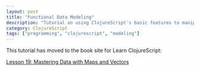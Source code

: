 ```yaml
---
layout: post
title: "Functional Data Modeling"
description: "Tutorial on using ClojureScript's basic features to manipulate data and create a DSL using only functions for constructing and enriching data."
category: ClojureScript
tags: ["programming", "clojurescript", "modeling"]
---
```


This tutorial has moved to the book site for Learn ClojureScript:

[Lesson 19: Mastering Data with Maps and Vectors](https://www.learn-clojurescript.com/section-3/lesson-19-mastering-data-with-maps-and-vectors/)